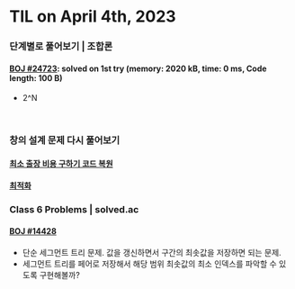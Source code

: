 # **TIL on April 4th, 2023**
### 단계별로 풀어보기 | 조합론
#### [BOJ #24723](../../../Problem%20Solving/boj/Math/24723-04-04-2023.cpp): solved on 1st try (memory: 2020 kB, time: 0 ms, Code length: 100 B)
* 2^N
<br>

### 창의 설계 문제 다시 풀어보기
#### [최소 출장 비용 구하기 코드 복원](../../../Problem%20Solving/Solution%20study/creative-design-00-00-2010.cpp)
#### [최적화](../../../Problem%20Solving/Solution%20study/creative-design-04-04-2023.cpp)

### Class 6 Problems | solved.ac
#### [BOJ #14428](../../../Problem%20Solving/boj/Segment%20tree/14428-04-04-2023.cpp)
* 단순 세그먼트 트리 문제. 값을 갱신하면서 구간의 최솟값을 저장하면 되는 문제.
* 세그먼트 트리를 페어로 저장해서 해당 범위 최솟값의 최소 인덱스를 파악할 수 있도록 구현해볼까?